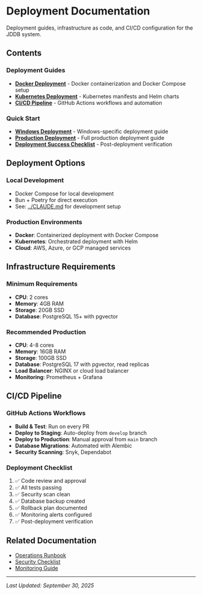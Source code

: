 # Deployment Documentation

Deployment guides, infrastructure as code, and CI/CD configuration for the JDDB system.

## Contents

### Deployment Guides
- **[Docker Deployment](docker/)** - Docker containerization and Docker Compose setup
- **[Kubernetes Deployment](kubernetes/)** - Kubernetes manifests and Helm charts
- **[CI/CD Pipeline](ci-cd/)** - GitHub Actions workflows and automation

### Quick Start
- **[Windows Deployment](../setup/WINDOWS_QUICKSTART.md)** - Windows-specific deployment guide
- **[Production Deployment](../setup/DEPLOYMENT.md)** - Full production deployment guide
- **[Deployment Success Checklist](../setup/DEPLOYMENT_SUCCESS.md)** - Post-deployment verification

## Deployment Options

### Local Development
- Docker Compose for local development
- Bun + Poetry for direct execution
- See: [../CLAUDE.md](../../CLAUDE.md) for development setup

### Production Environments
- **Docker**: Containerized deployment with Docker Compose
- **Kubernetes**: Orchestrated deployment with Helm
- **Cloud**: AWS, Azure, or GCP managed services

## Infrastructure Requirements

### Minimum Requirements
- **CPU**: 2 cores
- **Memory**: 4GB RAM
- **Storage**: 20GB SSD
- **Database**: PostgreSQL 15+ with pgvector

### Recommended Production
- **CPU**: 4-8 cores
- **Memory**: 16GB RAM
- **Storage**: 100GB SSD
- **Database**: PostgreSQL 17 with pgvector, read replicas
- **Load Balancer**: NGINX or cloud load balancer
- **Monitoring**: Prometheus + Grafana

## CI/CD Pipeline

### GitHub Actions Workflows
- **Build & Test**: Run on every PR
- **Deploy to Staging**: Auto-deploy from `develop` branch
- **Deploy to Production**: Manual approval from `main` branch
- **Database Migrations**: Automated with Alembic
- **Security Scanning**: Snyk, Dependabot

### Deployment Checklist
1. ✅ Code review and approval
2. ✅ All tests passing
3. ✅ Security scan clean
4. ✅ Database backup created
5. ✅ Rollback plan documented
6. ✅ Monitoring alerts configured
7. ✅ Post-deployment verification

## Related Documentation
- [Operations Runbook](../operations/README.md)
- [Security Checklist](../security/phase2_security_checklist.md)
- [Monitoring Guide](../metrics/README.md)

---

*Last Updated: September 30, 2025*
